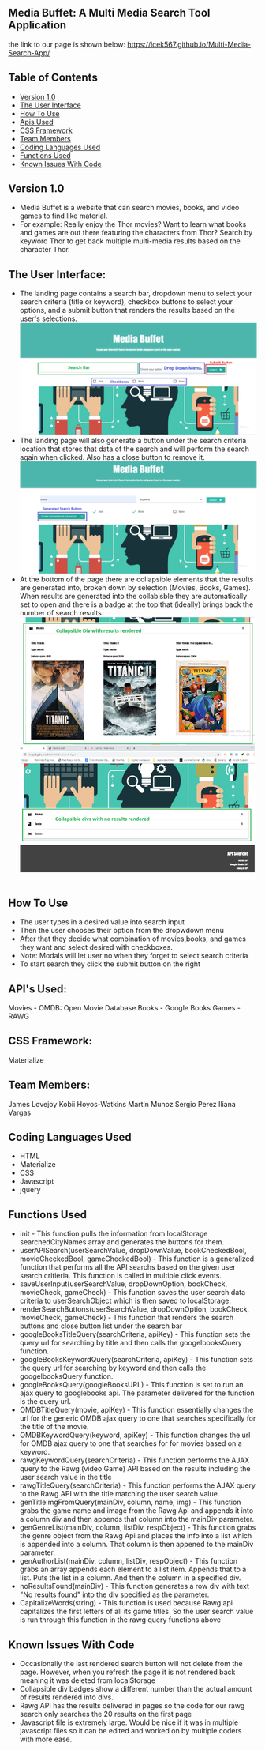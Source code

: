 ## Media Buffet: A Multi Media Search Tool Application

the link to our page is shown below:
https://icek567.github.io/Multi-Media-Search-App/

## Table of Contents
* [Version 1.0](#version-1.0)
* [The User Interface](#the-user-interface)
* [How To Use](#how-to-use)
* [Apis Used](#apis-used)
* [CSS Framework](#css-framework)
* [Team Members](#team-members)
* [Coding Languages Used](#coding-languages-used)
* [Functions Used](#functions-used)
* [Known Issues With Code](#known-issues-with-code)

## Version 1.0
* Media Buffet is a website that can search movies, books, and video games to find like material.
* For example: Really enjoy the Thor movies? Want to learn what books and games are out there featuring the characters from Thor? Search by keyword Thor to get back multiple multi-media results based on the character Thor. 

## The User Interface:
* The landing page contains a search bar, dropdown menu to select your search criteria (title or keyword), checkbox buttons to select your options, and a submit button that renders the results based on the user's selections. 
![alt text](assets/images/screenshot_searchCriteria.png "Screenshot Search Criteria")
* The landing page will also generate a button under the search criteria location that stores that data of the search and will perform the search again when clicked.  Also has a close button to remove it.
![alt text](assets/images/screenshot_searchButton.png "Screenshot Search Criteria")
* At the bottom of the page there are collapsible elements that the results are generated into, broken down by selection (Movies, Books, Games). When results are generated into the collabisble they are automatically set to open and there is a badge at the top that (ideally) brings back the number of search results.
![alt text](assets/images/screenshot_collapsibleDivs.png "Screenshot Collapsible Divs")

## How To Use
* The user types in a desired value into search input
* Then the user chooses their option from the dropwdown menu
* After that they decide what combination of movies,books, and games they want and select desired with checkboxes.
* Note: Modals will let user no when they forget to select search criteria
* To start search they click the submit button on the right

## API's Used:
Movies - OMDB: Open Movie Database
Books - Google Books
Games - RAWG

## CSS Framework:
Materialize

## Team Members:
James Lovejoy
Kobii Hoyos-Watkins
Martin Munoz
Sergio Perez
Iliana Vargas

## Coding Languages Used
* HTML
* Materialize
* CSS
* Javascript
* jquery

## Functions Used
* init - This function pulls the information from localStorage searchedCityNames array and generates the buttons for them.
* userAPISearch(userSearchValue, dropDownValue, bookCheckedBool, movieCheckedBool, gameCheckedBool) - This function is a generalized function that performs all the API searchs based on the given user search critieria. This function is called in multiple click events.
* saveUserInput(userSearchValue, dropDownOption, bookCheck, movieCheck, gameCheck) - This function saves the user search data criteria to userSearchObject which is then saved to localStorage.
* renderSearchButtons(userSearchValue, dropDownOption, bookCheck, movieCheck, gameCheck) - This function that renders the search buttons and close button list under the search bar
* googleBooksTitleQuery(searchCriteria, apiKey) - This function sets the query url for searching by title and then calls the googelbooksQuery function.
* googleBooksKeywordQuery(searchCriteria, apiKey) - This function sets the query url for searching by keyword and then calls the googelbooksQuery function. 
* googleBooksQuery(googleBooksURL) - This function is set to run an ajax query to googlebooks api.  The parameter delivered for the function is the query url.
* OMDBTitleQuery(movie, apiKey) - This function essentially changes the url for the generic OMDB ajax query to one that searches specifically for the title of the movie.
* OMDBKeywordQuery(keyword, apiKey) - This function changes the url for OMDB ajax query to one that searches for for movies based on a keyword.
* rawgKeywordQuery(searchCriteria) - This function performs the AJAX query to the Rawg (video Game) API based on the results including the user search value in the title
* rawgTitleQuery(searchCriteria) - This function performs the AJAX query to the Rawg API with the title matching the user search value.
* genTitleImgFromQuery(mainDiv, column, name, img) - This function grabs the game name and image from the Rawg Api and appends it into a column div and then appends that column into the mainDiv parameter.
* genGenreList(mainDiv, column, listDiv, respObject) - This function grabs the genre object from the Rawg Api and places the info into a list which is appended into a column.  That column is then appened to the mainDiv parameter.
* genAuthorList(mainDiv, column, listDiv, respObject) - This function grabs an array appends each element to a list item.  Appends that to a list. Puts the list in a column.  And then the column in a  specified div.
* noResultsFound(mainDiv) - This function generates a row div with text "No results found" into the div specified as the parameter. 
* CapitalizeWords(string) - This function is used because Rawg api capitalizes the first letters of all its game titles.  So the user search value is run through this function in the rawg query functions above

## Known Issues With Code
* Occasionally the last rendered search button will not delete from the page.  However, when you refresh the page it is not rendered back meaning it was deleted from localStorage
* Collapsible div badges show a different number than the actual amount of results rendered into divs.
* Rawg API has the results delivered in pages so the code for our rawg search only searches the 20 results on the first page
* Javascript file is extremely large.  Would be nice if it was in multiple javascript files so it can be edited and worked on by multiple coders with more ease.

